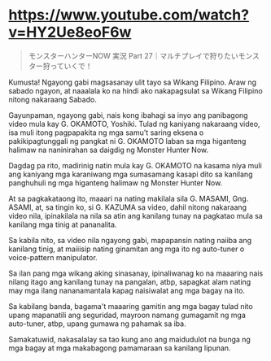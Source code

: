 # https://www.youtube.com/watch?v=HY2Ue8eoF6w

> モンスターハンターNOW 実況 Part 27｜マルチプレイで狩りたいモンスター狩っていくで！ 

Kumusta! Ngayong gabi magsasanay ulit tayo sa Wikang Filipino. Araw ng sabado ngayon, at naaalala ko na hindi ako nakapagsulat sa Wikang Filipino nitong nakaraang Sabado.

Gayunpaman, ngayong gabi, nais kong ibahagi sa inyo ang panibagong video mula kay G. OKAMOTO, Yoshiki. Tulad ng kaniyang nakaraang video, isa muli itong pagpapakita ng mga samu't saring eksena o pakikipagtunggali ng pangkat ni G. OKAMOTO laban sa mga higanteng halimaw na naninirahan sa daigdig ng Monster Hunter Now.

Dagdag pa rito, madirinig natin mula kay G. OKAMOTO na kasama niya muli ang kaniyang mga karaniwang mga sumasamang kasapi dito sa kanilang panghuhuli ng mga higanteng halimaw ng Monster Hunter Now.

At sa pagkakataong ito, maaari na nating makilala sila G. MASAMI, Gng. ASAMI, at, sa tingin ko, si G. KAZUMA sa video, dahil nitong nakaraang video nila, ipinakilala na nila sa atin ang kanilang tunay na pagkatao mula sa kanilang mga tinig at pananalita.

Sa kabila nito, sa video nila ngayong gabi, mapapansin nating naiiba ang kanilang tinig, at maiiisip nating ginamitan ang mga ito ng auto-tuner o voice-pattern manipulator.

Sa ilan pang mga wikang aking sinasanay, ipinaliwanag ko na maaaring nais nilang itago ang kanilang tunay na pangalan, atbp, sapagkat alam nating may mga ilang nananamantala kapag naisiwalat ang mga bagay na ito. 

Sa kabilang banda, bagama't maaaring gamitin ang mga bagay tulad nito upang mapanatili ang seguridad, mayroon namang gumagamit ng mga auto-tuner, atbp, upang gumawa ng pahamak sa iba.

Samakatuwid, nakasalalay sa tao kung ano ang maidudulot na bunga ng mga bagay at mga makabagong pamamaraan sa kanilang lipunan.

